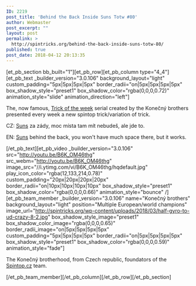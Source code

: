 ```yaml
---
ID: 2219
post_title: 'Behind the Back Inside Suns Totw #80'
author: Webmaster
post_excerpt: ""
layout: post
permalink: >
  http://spintricks.org/behind-the-back-inside-suns-totw-80/
published: true
post_date: 2018-04-12 20:13:35
---
```

[et_pb_section bb_built="1"][et_pb_row][et_pb_column type="4_4"][et_pb_text _builder_version="3.0.106" background_layout="light" custom_padding="5px|5px|5px|5px" border_radii="on|5px|5px|5px|5px" box_shadow_style="preset1" box_shadow_color="rgba(0,0,0,0.72)" animation_style="slide" animation_direction="left"]

The, now famous, <a href="/tag/totw">Trick of the week</a> serial created by the Konečný brothers presented every week a new spintop trick/variation of trick.

CZ: <a href="/tag/suns">Suns</a> za zády, moc místa tam mít nebudeš, ale jde to.

EN: <a href="/tag/suns">Suns</a> behind the back, you won't have much space there, but it works.

[/et_pb_text][et_pb_video _builder_version="3.0.106" src="http://youtu.be/B6K_OM46thg" src_webm="http://youtu.be/B6K_OM46thg" image_src="//i.ytimg.com/vi/B6K_OM46thg/hqdefault.jpg" play_icon_color="rgba(12,133,214,0.78)" custom_padding="20px|20px|20px|20px" border_radii="on|10px|10px|10px|10px" box_shadow_style="preset1" box_shadow_color="rgba(0,0,0,0.66)" animation_style="bounce" /][et_pb_team_member _builder_version="3.0.106" name="Konečný brothers" background_layout="light" position="Multiple European/world champions" image_url="http://spintricks.org/wp-content/uploads/2018/03/half-gyro-to-ud-crazy-8-2.jpg" box_shadow_style_image="preset1" box_shadow_color_image="rgba(0,0,0,0.65)" border_radii_image="on|5px|5px|5px|5px" custom_padding="5px|5px|5px|5px" border_radii="on|5px|5px|5px|5px" box_shadow_style="preset1" box_shadow_color="rgba(0,0,0,0.59)" animation_style="fade"]

The Konečný brotherhood, from Czech republic, foundators of the <a href="http://spintop.cz">Spintop.cz</a> team.

[/et_pb_team_member][/et_pb_column][/et_pb_row][/et_pb_section]
